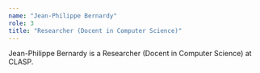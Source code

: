 ```yaml
---
name: "Jean-Philippe Bernardy"
role: 3 
title: "Researcher (Docent in Computer Science)"
---
```

Jean-Philippe Bernardy is a Researcher (Docent in Computer Science) at CLASP.
